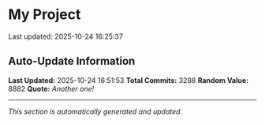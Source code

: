 # My Project


Last updated: 2025-10-24 16:25:37































































































































































































































































































































































































































































































































































































































































































































































































































































































































































































































































































































































































































































































































































































































































































































































































































































































































































































































































































































































































































































































































































































































































































































































































































































































































































































































































































































































































































































































































































































































































































































































































































































































































































































































































































































































































































































































































































































































## Auto-Update Information

**Last Updated:** 2025-10-24 16:51:53
**Total Commits:** 3288
**Random Value:** 8882
**Quote:** _Another one!_

---
_This section is automatically generated and updated._